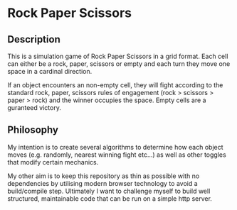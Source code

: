 # Rock Paper Scissors

## Description

This is a simulation game of Rock Paper Scissors in a grid format. Each cell can either be a rock, paper, scissors or empty and each turn they move one space in a cardinal direction.

If an object encounters an non-empty cell, they will fight according to the standard rock, paper, scissors rules of engagement (rock > scissors > paper > rock) and the winner occupies the space. Empty cells are a guranteed victory.

## Philosophy

My intention is to create several algorithms to determine how each object moves (e.g. randomly, nearest winning fight etc...) as well as other toggles that modify certain mechanics.

My other aim is to keep this repository as thin as possible with no dependencies by utilising modern browser technology to avoid a build/compile step. Ultimately I want to challenge myself to build well structured, maintainable code
that can be run on a simple http server.
